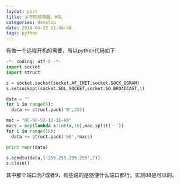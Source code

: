 ```yaml
---
layout: post
title: 关于网络唤醒，WOL
categories: develop
date: 2014-04-25 11:46:40
tags: python
---
```


有做一个远程开机的需要，所以python代码如下
<!--more-->

```py
-*- coding: utf-8 -*-
import socket
import struct

s = socket.socket(socket.AF_INET,socket.SOCK_DGRAM)
s.setsockopt(socket.SOL_SOCKET,socket.SO_BROADCAST,1)

data = ""
for i in range(6):
  data += struct.pack('B',255)

mac = "DC-9C-52-11-3E-A8"
macs = map(lambda x:int(x,16),mac.split('-'))
for i in range(16):
  data += struct.pack('6B',*macs)

print repr(data)

s.sendto(data,('255.255.255.255',7))
s.close()
```

其中那个端口为7或者9，有些说的是随便什么端口都行。实测88是可以的。
